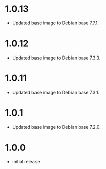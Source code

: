 # 1.0.13

- Updated base image to Debian base 7.7.1.

# 1.0.12

- Updated base image to Debian base 7.3.3.

# 1.0.11

- Updated base image to Debian base 7.3.1.

# 1.0.1

- Updated base image to Debian base 7.2.0.

# 1.0.0

- initial release
